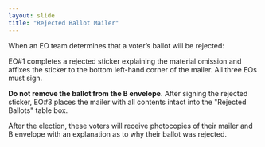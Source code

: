 ```yaml
---
layout: slide
title: "Rejected Ballot Mailer"
---
```


When an EO team determines that a voter’s ballot will be rejected:

EO#1 completes a rejected sticker explaining the material omission and affixes the sticker to the bottom left-hand corner of the mailer.  All three EOs must sign. 
 
**Do not remove the ballot from the B envelope**.  After signing the rejected sticker, EO#3 places the mailer with all contents intact into the "Rejected Ballots" table box.

After the election, these voters will receive photocopies of their mailer and B envelope with an explanation as to why their ballot was rejected.
